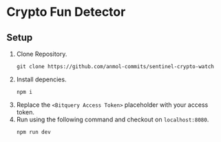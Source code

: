# Crypto Fun Detector

## Setup

1. Clone Repository.
   ```shell
   git clone https://github.com/anmol-commits/sentinel-crypto-watch
   ```
2. Install depencies.
   ```shell
   npm i
   ```
3. Replace the `<Bitquery Access Token>` placeholder with your access token.
4. Run using the following command and checkout on `localhost:8080`.
   ```shell
   npm run dev
   ```
